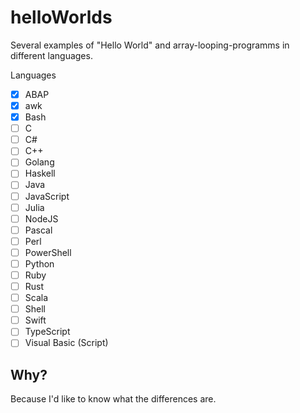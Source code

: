 # helloWorlds
Several examples of "Hello World" and array-looping-programms in different languages.

Languages
- [x] ABAP
- [x] awk
- [x] Bash
- [ ] C
- [ ] C#
- [ ] C++
- [ ] Golang
- [ ] Haskell
- [ ] Java
- [ ] JavaScript
- [ ] Julia
- [ ] NodeJS
- [ ] Pascal
- [ ] Perl
- [ ] PowerShell
- [ ] Python
- [ ] Ruby
- [ ] Rust
- [ ] Scala
- [ ] Shell
- [ ] Swift
- [ ] TypeScript
- [ ] Visual Basic (Script)

## Why?

Because I'd like to know what the differences are.
